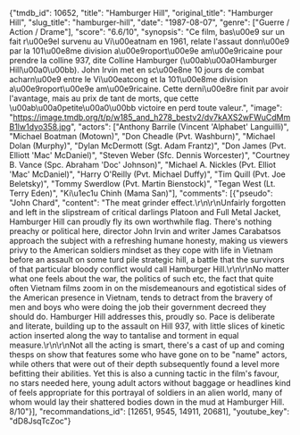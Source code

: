 {"tmdb_id": 10652, "title": "Hamburger Hill", "original_title": "Hamburger Hill", "slug_title": "hamburger-hill", "date": "1987-08-07", "genre": ["Guerre / Action / Drame"], "score": "6.6/10", "synopsis": "Ce film, bas\u00e9 sur un fait r\u00e9el survenu au Vi\u00eatnam en 1961, relate l'assaut donn\u00e9 par la 101\u00e8me division a\u00e9roport\u00e9e am\u00e9ricaine pour prendre la colline 937, dite Colline Hamburger (\u00ab\u00a0Hamburger Hill\u00a0\u00bb). John Irvin met en sc\u00e8ne 10 jours de combat acharn\u00e9 entre le Vi\u00eatcong et la 101\u00e8me division a\u00e9roport\u00e9e am\u00e9ricaine. Cette derni\u00e8re finit par avoir l'avantage, mais au prix de tant de morts, que cette \u00ab\u00a0petite\u00a0\u00bb victoire en perd toute valeur.", "image": "https://image.tmdb.org/t/p/w185_and_h278_bestv2/dv7kAXS2wFWuCdMmB1lw1dyo358.jpg", "actors": ["Anthony Barrile (Vincent 'Alphabet' Languilli)", "Michael Boatman (Motown)", "Don Cheadle (Pvt. Washburn)", "Michael Dolan (Murphy)", "Dylan McDermott (Sgt. Adam Frantz)", "Don James (Pvt. Elliott 'Mac' McDaniel)", "Steven Weber (Sfc. Dennis Worcester)", "Courtney B. Vance (Spc. Abraham 'Doc' Johnson)", "Michael A. Nickles (Pvt. Elliot 'Mac' McDaniel)", "Harry O'Reilly (Pvt. Michael Duffy)", "Tim Quill (Pvt. Joe Beletsky)", "Tommy Swerdlow (Pvt. Martin Bienstock)", "Tegan West (Lt. Terry Eden)", "Ki\u1ec1u Chinh (Mama San)"], "comments": [{"pseudo": "John Chard", "content": "The meat grinder effect.\r\n\r\nUnfairly forgotten and left in the slipstream of critical darlings Platoon and Full Metal Jacket, Hamburger Hill can proudly fly its own worthwhile flag. There's nothing preachy or political here, director John Irvin and writer James Carabatsos approach the subject with a refreshing humane honesty, making us viewers privy to the American soldiers mindset as they cope with life in Vietnam before an assault on some turd pile strategic hill, a battle that the survivors of that particular bloody conflict would call Hamburger Hill.\r\n\r\nNo matter what one feels about the war, the politics of such etc, the fact that quite often Vietnam films zoom in on the misdemeanours and egotistical sides of the American presence in Vietnam, tends to detract from the bravery of men and boys who were doing the job their government decreed they should do. Hamburger Hill addresses this, proudly so. Pace is deliberate and literate, building up to the assault on Hill 937, with little slices of kinetic action inserted along the way to tantalise and torment in equal measure.\r\n\r\nNot all the acting is smart, there's a cast of up and coming thesps on show that features some who have gone on to be \"name\" actors, while others that were out of their depth subsequently found a level more befitting their abilities. Yet this is also a cunning tactic in the film's favour, no stars needed here, young adult actors without baggage or headlines kind of feels appropriate for this portrayal of soldiers in an alien world, many of whom would lay their shattered bodies down in the mud at Hamburger Hill. 8/10"}], "recommandations_id": [12651, 9545, 14911, 20681], "youtube_key": "dD8JsqTcZoc"}